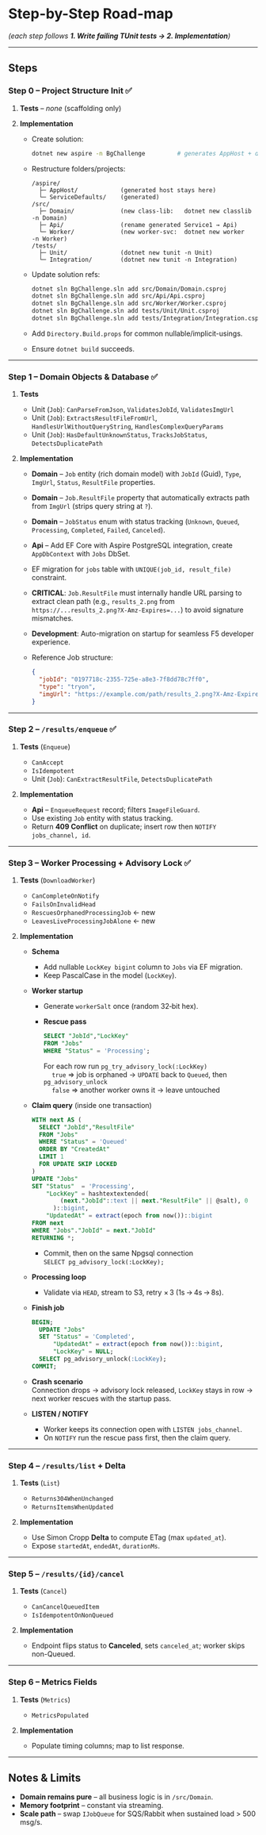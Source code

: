 # Step-by-Step Road-map

*(each step follows **1. Write failing TUnit tests → 2. Implementation**)*

---

## Steps

### **Step 0 – Project Structure Init** ✅

1. **Tests** – _none_ (scaffolding only)

2. **Implementation**  
   * Create solution:

     ```bash
     dotnet new aspire -n BgChallenge         # generates AppHost + defaults
     ```

   * Restructure folders/projects:

     ```text
     /aspire/
       ├─ AppHost/            (generated host stays here)
       └─ ServiceDefaults/    (generated)
     /src/
       ├─ Domain/             (new class-lib:   dotnet new classlib -n Domain)
       ├─ Api/                (rename generated Service1 → Api)
       └─ Worker/             (new worker-svc:  dotnet new worker    -n Worker)
     /tests/
       ├─ Unit/               (dotnet new tunit -n Unit)
       └─ Integration/        (dotnet new tunit -n Integration)
     ```

   * Update solution refs:  

     ```bash
     dotnet sln BgChallenge.sln add src/Domain/Domain.csproj
     dotnet sln BgChallenge.sln add src/Api/Api.csproj
     dotnet sln BgChallenge.sln add src/Worker/Worker.csproj
     dotnet sln BgChallenge.sln add tests/Unit/Unit.csproj
     dotnet sln BgChallenge.sln add tests/Integration/Integration.csproj
     ```

   * Add `Directory.Build.props` for common nullable/implicit-usin​​gs.  
   * Ensure `dotnet build` succeeds.

---

### **Step 1 – Domain Objects & Database** ✅

1. **Tests**  
   * Unit (`Job`): `CanParseFromJson`, `ValidatesJobId`, `ValidatesImgUrl`
   * Unit (`Job`): `ExtractsResultFileFromUrl`, `HandlesUrlWithoutQueryString`, `HandlesComplexQueryParams`
   * Unit (`Job`): `HasDefaultUnknownStatus`, `TracksJobStatus`, `DetectsDuplicatePath`

2. **Implementation**  
   * **Domain** – `Job` entity (rich domain model) with `JobId` (Guid), `Type`, `ImgUrl`, `Status`, `ResultFile` properties.  
   * **Domain** – `Job.ResultFile` property that automatically extracts path from `ImgUrl` (strips query string at `?`).  
   * **Domain** – `JobStatus` enum with status tracking (`Unknown`, `Queued`, `Processing`, `Completed`, `Failed`, `Canceled`).  
   * **Api** – Add EF Core with Aspire PostgreSQL integration, create `AppDbContext` with `Jobs` DbSet.  
   * EF migration for `jobs` table with `UNIQUE(job_id, result_file)` constraint.  
   * **CRITICAL**: `Job.ResultFile` must internally handle URL parsing to extract clean path (e.g., `results_2.png` from `https://...results_2.png?X-Amz-Expires=...`) to avoid signature mismatches.  
   * **Development**: Auto-migration on startup for seamless F5 developer experience.  
   * Reference Job structure:

     ```json
     {
       "jobId": "0197718c-2355-725e-a8e3-7f8dd78c7ff0", 
       "type": "tryon",
       "imgUrl": "https://example.com/path/results_2.png?X-Amz-Expires=..."
     }
     ```

---

### **Step 2 – `/results/enqueue`** ✅

1. **Tests** (`Enqueue`)  
   * `CanAccept`  
   * `IsIdempotent`  
   * Unit (`Job`): `CanExtractResultFile`, `DetectsDuplicatePath`

2. **Implementation**  
   * **Api** – `EnqueueRequest` record; filters `ImageFileGuard`.  
   * Use existing `Job` entity with status tracking.  
   * Return **409 Conflict** on duplicate; insert row then `NOTIFY jobs_channel, id`.

---

### **Step 3 – Worker Processing + Advisory Lock** ✅

1. **Tests** (`DownloadWorker`)
   * `CanCompleteOnNotify`
   * `FailsOnInvalidHead`
   * `RescuesOrphanedProcessingJob`   ← new
   * `LeavesLiveProcessingJobAlone`   ← new

2. **Implementation**

   * **Schema**
     * Add nullable `LockKey bigint` column to `Jobs` via EF migration.
     * Keep PascalCase in the model (`LockKey`).

   * **Worker startup**
     * Generate `workerSalt` once (random 32‑bit hex).
     * **Rescue pass**

       ```sql
       SELECT "JobId","LockKey"
       FROM "Jobs"
       WHERE "Status" = 'Processing';
       ```

       For each row run `pg_try_advisory_lock(:LockKey)`  
         `true`  ⇒ job is orphaned → `UPDATE` back to `Queued`, then `pg_advisory_unlock`  
         `false` ⇒ another worker owns it → leave untouched

   * **Claim query** (inside one transaction)

     ```sql
     WITH next AS (
       SELECT "JobId","ResultFile"
       FROM "Jobs"
       WHERE "Status" = 'Queued'
       ORDER BY "CreatedAt"
       LIMIT 1
       FOR UPDATE SKIP LOCKED
     )
     UPDATE "Jobs"
     SET "Status"  = 'Processing',
         "LockKey" = hashtextextended(
             (next."JobId"::text || next."ResultFile" || @salt), 0
           )::bigint,
         "UpdatedAt" = extract(epoch from now())::bigint
     FROM next
     WHERE "Jobs"."JobId" = next."JobId"
     RETURNING *;
     ```

     * Commit, then on the same Npgsql connection  
       `SELECT pg_advisory_lock(:LockKey);`

   * **Processing loop**
     * Validate via `HEAD`, stream to S3, retry × 3 (1s → 4s → 8s).

   * **Finish job**

     ```sql
     BEGIN;
       UPDATE "Jobs"
       SET "Status" = 'Completed',
           "UpdatedAt" = extract(epoch from now())::bigint,
           "LockKey" = NULL;
       SELECT pg_advisory_unlock(:LockKey);
     COMMIT;
     ```

   * **Crash scenario**  
     Connection drops → advisory lock released, `LockKey` stays in row → next worker rescues with the startup pass.

   * **LISTEN / NOTIFY**
     * Worker keeps its connection open with `LISTEN jobs_channel`.
     * On `NOTIFY` run the rescue pass first, then the claim query.

---

### **Step 4 – `/results/list` + Delta**

1. **Tests** (`List`)  
   * `Returns304WhenUnchanged`  
   * `ReturnsItemsWhenUpdated`

2. **Implementation**  
   * Use Simon Cropp **Delta** to compute ETag (max `updated_at`).  
   * Expose `startedAt`, `endedAt`, `durationMs`.

---

### **Step 5 – `/results/{id}/cancel`**

1. **Tests** (`Cancel`)  
   * `CanCancelQueuedItem`  
   * `IsIdempotentOnNonQueued`

2. **Implementation**  
   * Endpoint flips status to **Canceled**, sets `canceled_at`; worker skips non-Queued.

---

### **Step 6 – Metrics Fields**

1. **Tests** (`Metrics`)  
   * `MetricsPopulated`

2. **Implementation**  
   * Populate timing columns; map to list response.

---

## Notes & Limits

* **Domain remains pure** – all business logic is in `/src/Domain`.  
* **Memory footprint** – constant via streaming.  
* **Scale path** – swap `IJobQueue` for SQS/Rabbit when sustained load > 500 msg/s.
